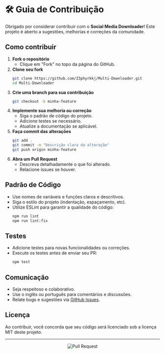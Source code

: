 # 🛠️ Guia de Contribuição

Obrigado por considerar contribuir com o **Social Media Downloader**! Este projeto é aberto a sugestões, melhorias e correções da comunidade.

## Como contribuir

1. **Fork o repositório**
   - Clique em "Fork" no topo da página do GitHub.
2. **Clone seu fork**
   ```bash
   git clone https://github.com/Z3phyrkkj/Multi-Downloader.git
   cd Multi-Downloader
   ```
3. **Crie uma branch para sua contribuição**
   ```bash
   git checkout -b minha-feature
   ```
4. **Implemente sua melhoria ou correção**
   - Siga o padrão de código do projeto.
   - Adicione testes se necessário.
   - Atualize a documentação se aplicável.
5. **Faça commit das alterações**
   ```bash
   git add .
   git commit -m "Descrição clara da alteração"
   git push origin minha-feature
   ```
6. **Abra um Pull Request**
   - Descreva detalhadamente o que foi alterado.
   - Relacione issues se houver.

## Padrão de Código

- Use nomes de variáveis e funções claros e descritivos.
- Siga o estilo do projeto (indentação, espaçamento, etc).
- Utilize ESLint para garantir a qualidade do código:
  ```bash
  npm run lint
  npm run lint:fix
  ```

## Testes

- Adicione testes para novas funcionalidades ou correções.
- Execute os testes antes de enviar seu PR:
  ```bash
  npm test
  ```

## Comunicação

- Seja respeitoso e colaborativo.
- Use o inglês ou português para comentários e discussões.
- Relate bugs e sugestões via [GitHub Issues](https://github.com/Z3phyrkkj/Multi-Downloader/issues).

## Licença

Ao contribuir, você concorda que seu código será licenciado sob a licença MIT deste projeto.

---

<p align="center">
  <img src="https://img.icons8.com/fluency/96/000000/pull-request.png" alt="Pull Request"/>
</p>
